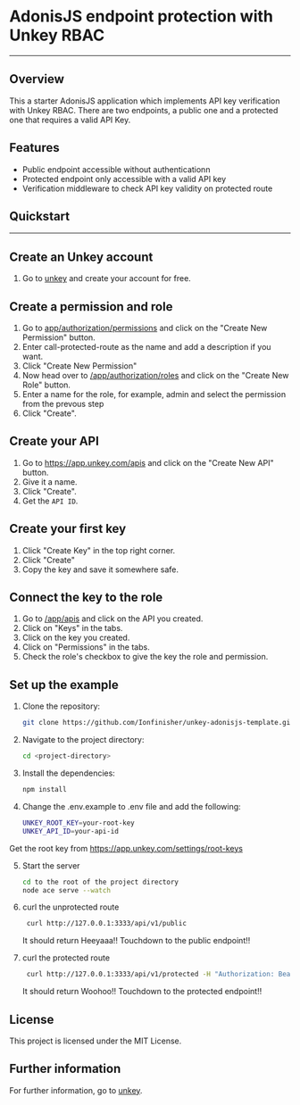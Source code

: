 # AdonisJS endpoint protection with Unkey RBAC

---

## Overview

This a starter AdonisJS application which implements API key verification with Unkey RBAC. There are two endpoints, a public one and a protected one that requires a valid API Key.

## Features

- Public endpoint accessible without authenticationn
- Protected endpoint only accessible with a valid API key
- Verification middleware to check API key validity on protected route

## Quickstart

---

## Create an Unkey account

1. Go to [unkey](https://app.unkey.com/) and create your account for free.

## Create a permission and role

1. Go to [app/authorization/permissions](https://app.unkey.com/authorization/permissions) and click on the "Create New Permission" button.
2. Enter call-protected-route as the name and add a description if you want.
3. Click "Create New Permission"
4. Now head over to [/app/authorization/roles](https://app.unkey.com/authorization/roles) and click on the "Create New Role" button.
5. Enter a name for the role, for example, admin and select the permission from the prevous step
6. Click "Create".

## Create your API

1. Go to https://app.unkey.com/apis and click on the "Create New API" button.
2. Give it a name.
3. Click "Create".
4. Get the `API ID`.

## Create your first key

1. Click "Create Key" in the top right corner.
2. Click "Create"
3. Copy the key and save it somewhere safe.

## Connect the key to the role

1. Go to [/app/apis](https://app.unkey.com/apis) and click on the API you created.
2. Click on "Keys" in the tabs.
3. Click on the key you created.
4. Click on "Permissions" in the tabs.
5. Check the role's checkbox to give the key the role and permission.

## Set up the example

1. Clone the repository:

   ```bash
   git clone https://github.com/Ionfinisher/unkey-adonisjs-template.git
   ```

2. Navigate to the project directory:

   ```bash
   cd <project-directory>
   ```

3. Install the dependencies:

   ```bash
   npm install
   ```

4. Change the .env.example to .env file and add the following:

   ```bash
   UNKEY_ROOT_KEY=your-root-key
   UNKEY_API_ID=your-api-id
   ```

Get the root key from https://app.unkey.com/settings/root-keys

5. Start the server

   ```bash
   cd to the root of the project directory
   node ace serve --watch
   ```

6. curl the unprotected route

   ```bash
    curl http://127.0.0.1:3333/api/v1/public
   ```

   It should return Heeyaaa!! Touchdown to the public endpoint!!

7. curl the protected route

   ```bash
    curl http://127.0.0.1:3333/api/v1/protected -H "Authorization: Bearer <YOUR_KEY>"
   ```

   It should return Woohoo!! Touchdown to the protected endpoint!!

## License

This project is licensed under the MIT License.

## Further information

For further information, go to [unkey](https://app.unkey.com/).
